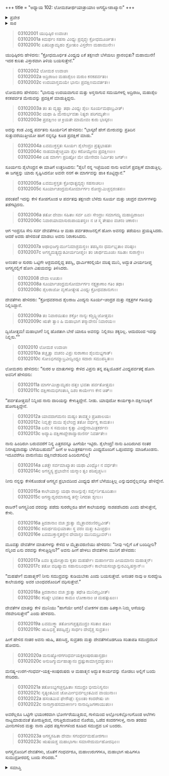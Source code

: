 +++
title = "ಅಧ್ಯಾಯ 102: ಲೋಮಶತೀರ್ಥಯಾತ್ರಾಯಾಂ ಅಗಸ್ತ್ಯೋಪಾಖ್ಯಾನಃ"
+++

<details><summary>ಪ್ರವೇಶ</summary>


।।   ಓಂ ಓಂ ನಮೋ ನಾರಾಯಣಾಯ।।   ಶ್ರೀ ವೇದವ್ಯಾಸಾಯ ನಮಃ ।।

ಶ್ರೀ ಕೃಷ್ಣದ್ವೈಪಾಯನ ವೇದವ್ಯಾಸ ವಿರಚಿತ  

**ಶ್ರೀ ಮಹಾಭಾರತ**

**ಆರಣ್ಯಕ ಪರ್ವ**

**ತೀರ್ಥಯಾತ್ರಾ ಪರ್ವ**

**ಅಧ್ಯಾಯ 102**

</details>


<details><summary>ಸಾರ</summary>

ಅಗಸ್ತ್ಯನು ವಿಂಧ್ಯ ಪರ್ವತವನ್ನು ಬೆಳೆಯದಂತೆ ತಡೆದುದು (1-14). ದೇವತೆಗಳ ಬೇಡಿಕೆಯಂತೆ ಸಮುದ್ರವನ್ನು ಕುಡಿಯಲು ಅಗಸ್ತ್ಯನು ಸಮುದ್ರದ ಬಳಿ ಬಂದುದು (15-23).

</details>


> 03102001 ಯುಧಿಷ್ಠಿರ ಉವಾಚ।  
03102001a ಕಿಮರ್ಥಂ ಸಹಸಾ ವಿಂಧ್ಯಃ ಪ್ರವೃದ್ಧಃ ಕ್ರೋಧಮೂರ್ಚಿತಃ।  
03102001c ಏತದಿಚ್ಚಾಮ್ಯಹಂ ಶ್ರೋತುಂ ವಿಸ್ತರೇಣ ಮಹಾಮುನೇ।।

ಯುಧಿಷ್ಠಿರನು ಹೇಳಿದನು: “ಕ್ರೋಧಮೂರ್ಛಿತ ವಿಂಧ್ಯವು ಏಕೆ ತಕ್ಷಣವೇ ಬೆಳೆಯಲು ಪ್ರಾರಂಭಿತು? ಮಹಾಮುನೇ! ಇದರ ಕುರಿತು ವಿಸ್ತಾರವಾಗಿ ತಿಳಿಯ ಬಯಸುತ್ತೇನೆ.”

> 03102002 ಲೋಮಶ ಉವಾಚ।  
03102002a ಅದ್ರಿರಾಜಂ ಮಹಾಶೈಲಂ ಮರುಂ ಕನಕಪರ್ವತಂ।  
03102002c ಉದಯಾಸ್ತಮಯೇ ಭಾನುಃ ಪ್ರದಕ್ಷಿಣಮವರ್ತತ।।

ಲೋಮಶನು ಹೇಳಿದನು: “ಭಾನುವು ಉದಯವಾಗುವ ಮತ್ತು ಅಸ್ತನಾಗುವ ಸಮಯಗಳಲ್ಲಿ ಅದ್ರಿರಾಜ, ಮಹಾಶೈಲ ಕನಕಪರ್ವತ ಮೇರುವನ್ನು ಪ್ರದಕ್ಷಿಣೆ ಮಾಡುತ್ತಿದ್ದನು.

> 03102003a ತಂ ತು ದೃಷ್ಟ್ವಾ ತಥಾ ವಿಂಧ್ಯಃ ಶೈಲಃ ಸೂರ್ಯಮಥಾಬ್ರವೀತ್।   
03102003c ಯಥಾ ಹಿ ಮೇರುರ್ಭವತಾ ನಿತ್ಯಶಃ ಪರಿಗಮ್ಯತೇ।।  
03102003e ಪ್ರದಕ್ಷಿಣಂ ಚ ಕ್ರಿಯತೇ ಮಾಮೇವಂ ಕುರು ಭಾಸ್ಕರ।।

ಅದನ್ನು ಕಂಡ ವಿಂಧ್ಯ ಪರ್ವತನು ಸೂರ್ಯನಿಗೆ ಹೇಳಿದನು: “ಭಾಸ್ಕರ! ಹೇಗೆ ಮೇರುವನ್ನು ಪ್ರತಿದಿನ ಸುತ್ತುವರೆಯುತ್ತೀಯೋ ಹಾಗೆ ನನ್ನನ್ನೂ ಕೂಡ ಪ್ರದಕ್ಷಿಣೆ ಮಾಡು.”

> 03102004a ಏವಮುಕ್ತಸ್ತತಃ ಸೂರ್ಯಃ ಶೈಲೇಂದ್ರಂ ಪ್ರತ್ಯಭಾಷತ।   
03102004c ನಾಹಮಾತ್ಮೇಚ್ಚಯಾ ಶೈಲ ಕರೋಮ್ಯೇನಂ ಪ್ರದಕ್ಷಿಣಂ।।  
03102004e ಏಷ ಮಾರ್ಗಃ ಪ್ರದಿಷ್ಟೋ ಮೇ ಯೇನೇದಂ ನಿರ್ಮಿತಂ ಜಗತ್।।

ಸೂರ್ಯನು ಶೈಲೇಂದ್ರನ ಈ ಮಾತಿಗೆ ಉತ್ತರಿಸಿದನು: “ಶೈಲ! ನನ್ನ ಇಚ್ಛೆಯಿಂದ ನಾನು ಅವನಿಗೆ ಪ್ರದಕ್ಷಿಣೆ ಮಾಡುತ್ತಿಲ್ಲ. ಈ ಜಗತ್ತನ್ನು ಯಾರು ಸೃಷ್ಟಿಸಿದನೋ ಅವನೇ ನನಗೆ ಈ ಮಾರ್ಗವನ್ನು ಹಾಕಿ ಕೊಟ್ಟಿದ್ದಾನೆ.”

> 03102005a ಏವಮುಕ್ತಸ್ತತಃ ಕ್ರೋಧಾತ್ಪ್ರವೃದ್ಧಃ ಸಹಸಾಚಲಃ।  
03102005c ಸೂರ್ಯಾಚಂದ್ರಮಸೋರ್ಮಾರ್ಗಂ ರೋದ್ಧುಮಿಚ್ಚನ್ಪರಂತಪ।।

ಪರಂತಪ! ಇದನ್ನು ಕೇಳಿ ಕೋಪಗೊಂಡ ಆ ಪರ್ವತವು ತಕ್ಷಣವೇ ಬೆಳೆದು ಸೂರ್ಯ ಮತ್ತು ಚಂದ್ರರ ಮಾರ್ಗಗಳನ್ನು ತಡೆಗಟ್ಟಿದನು.

> 03102006a ತತೋ ದೇವಾಃ ಸಹಿತಾಃ ಸರ್ವ ಏವ।
	ಸೇಂದ್ರಾಃ ಸಮಾಗಮ್ಯ ಮಹಾದ್ರಿರಾಜಂ।  
> 03102006c ನಿವಾರಯಾಮಾಸುರುಪಾಯತಸ್ತಂ।
	ನ ಚ ಸ್ಮ ತೇಷಾಂ ವಚನಂ ಚಕಾರ।।  

ಆಗ ಇಂದ್ರನೂ ಸೇರಿ ಸರ್ವ ದೇವತೆಗಳೂ ಆ ಮಹಾ ಪರ್ವತರಾಜನಲ್ಲಿಗೆ ಹೋಗಿ ಅವನನ್ನು ತಡೆಯಲು ಪ್ರಯತ್ನಿಸಿದರು. ಆದರೆ ಅವರು ಹೇಳಿದಂತೆ ಮಾಡಲು ಅವನು ನಿರಾಕರಿಸಿದನು.

> 03102007a ಅಥಾಭಿಜಗ್ಮುರ್ಮುನಿಮಾಶ್ರಮಸ್ಥಂ।
	ತಪಸ್ವಿನಂ ಧರ್ಮಭೃತಾಂ ವರಿಷ್ಠಂ।  
> 03102007c ಅಗಸ್ತ್ಯಮತ್ಯದ್ಭುತವೀರ್ಯದೀಪ್ತಂ।
	ತಂ ಚಾರ್ಥಮೂಚುಃ ಸಹಿತಾಃ ಸುರಾಸ್ತೇ।।  

ಅನಂತರ ಆ ಸುರರು ಒಟ್ಟಿಗೇ ಆಶ್ರಮದಲ್ಲಿದ್ದ ತಪಸ್ವಿ, ಧಾರ್ಮಿಕರಲ್ಲಿಯೇ ವರಿಷ್ಠ ಮುನಿ, ಅದ್ಭುತ ವೀರ್ಯದೀಪ್ತ ಅಗಸ್ತ್ಯನಲ್ಲಿಗೆ ಹೋಗಿ ವಿಷಯವನ್ನು ತಿಳಿಸಿದರು.

> 03102008 ದೇವಾ ಊಚುಃ।  
03102008a ಸೂರ್ಯಾಚಂದ್ರಮಸೋರ್ಮಾರ್ಗಂ ನಕ್ಷತ್ರಾಣಾಂ ಗತಿಂ ತಥಾ।  
03102008c ಶೈಲರಾಜೋ ವೃಣೋತ್ಯೇಷ ವಿಂಧ್ಯಃ ಕ್ರೋಧವಶಾನುಗಃ।।

ದೇವತೆಗಳು ಹೇಳಿದರು: “ಕ್ರೋಧವಶನಾದ ಶೈಲರಾಜ ವಿಂದ್ಯನು ಸೂರ್ಯ-ಚಂದ್ರರ ಮತ್ತು ನಕ್ಷತ್ರಗಳ ಗತಿಯನ್ನು ನಿಲ್ಲಿಸಿದ್ದಾನೆ.

> 03102009a ತಂ ನಿವಾರಯಿತುಂ ಶಕ್ತೋ ನಾನ್ಯಃ ಕಶ್ಚಿದ್ದ್ವಿಜೋತ್ತಮ।  
03102009c ಋತೇ ತ್ವಾಂ ಹಿ ಮಹಾಭಾಗ ತಸ್ಮಾದೇನಂ ನಿವಾರಯ।।

ದ್ವಿಜೋತ್ತಮ! ಮಹಾಭಾಗ! ನಿನ್ನ ಹೊರತಾಗಿ ಬೇರೆ ಯಾರೂ ಅವನನ್ನು ನಿಲ್ಲಿಸಲು ಶಕ್ಯರಿಲ್ಲ. ಆದುದರಿಂದ ಇದನ್ನು ನಿಲ್ಲಿಸು.””

> 03102010 ಲೋಮಶ ಉವಾಚ।  
03102010a ತಚ್ಛೃತ್ವಾ ವಚನಂ ವಿಪ್ರಃ ಸುರಾಣಾಂ ಶೈಲಮಭ್ಯಗಾತ್।  
03102010c ಸೋಽಭಿಗಮ್ಯಾಬ್ರವೀದ್ವಿಂಧ್ಯಂ ಸದಾರಃ ಸಮುಪಸ್ಥಿತಃ।।

ಲೋಮಶನು ಹೇಳಿದನು: “ಸುರರ ಆ ಮಾತುಗಳನ್ನು ಕೇಳಿದ ವಿಪ್ರನು ತನ್ನ ಪತ್ನಿಯೊಡನೆ ವಿಂಧ್ಯಪರ್ವತಕ್ಕೆ ಹೋಗಿ ಅವನಿಗೆ ಹೇಳಿದನು:

> 03102011a ಮಾರ್ಗಮಿಚ್ಚಾಮ್ಯಹಂ ದತ್ತಂ ಭವತಾ ಪರ್ವತೋತ್ತಮ।  
03102011c ದಕ್ಷಿಣಾಮಭಿಗಂತಾಸ್ಮಿ ದಿಶಂ ಕಾರ್ಯೇಣ ಕೇನ ಚಿತ್।।

“ಪರ್ವತೋತ್ತಮ! ನಿನ್ನಿಂದ ನಾನು ದಾರಿಯನ್ನು ಕೇಳುತ್ತಿದ್ದೇನೆ. ನೀಡು. ಯಾವುದೋ ಕಾರ್ಯಕ್ಕಾಗಿ ದಕ್ಷಿಣದಿಕ್ಕಿಗೆ ಹೋಗುತ್ತಿದ್ದೇನೆ.

> 03102012a ಯಾವದಾಗಮನಂ ಮಹ್ಯಂ ತಾವತ್ತ್ವಂ ಪ್ರತಿಪಾಲಯ।  
03102012c ನಿವೃತ್ತೇ ಮಯಿ ಶೈಲೇಂದ್ರ ತತೋ ವರ್ಧಸ್ವ ಕಾಮತಃ।।  
03102013a ಏವಂ ಸ ಸಮಯಂ ಕೃತ್ವಾ ವಿಂಧ್ಯೇನಾಮಿತ್ರಕರ್ಶನ।  
03102013c ಅದ್ಯಾಪಿ ದಕ್ಷಿಣಾದ್ದೇಶಾದ್ವಾರುಣಿರ್ನ ನಿವರ್ತತೇ।।

ನಾನು ಹಿಂದಿರುಗಿ ಬರುವವರೆಗೆ ನಿನ್ನ ಎತ್ತರವನ್ನೂ ಹೀಗೆಯೇ ಇಟ್ಟಿರು. ಶೈಲೇಂದ್ರ! ನಾನು ಹಿಂದಿರುಗಿದ ನಂತರ ನಿನಗಿಷ್ಟವಾದಷ್ಟು ಬೆಳೆಯಬಹುದು!” ಹೀಗೆ ಆ ಅಮಿತ್ರಕರ್ಷಣನು ವಿಂಧ್ಯದೊಂದಿಗೆ ಒಪ್ಪಂದವನ್ನು ಮಾಡಿಕೊಂಡನು. ಇದೂವರೆಗೂ ವಾರುಣಿಯು ದಕ್ಷಿಣದೇಶದಿಂದ ಹಿಂದಿರುಗಲಿಲ್ಲ!

> 03102014a ಏತತ್ತೇ ಸರ್ವಮಾಖ್ಯಾತಂ ಯಥಾ ವಿಂಧ್ಯೋ ನ ವರ್ಧತೇ।  
03102014c ಅಗಸ್ತ್ಯಸ್ಯ ಪ್ರಭಾವೇನ ಯನ್ಮಾಂ ತ್ವಂ ಪರಿಪೃಚ್ಚಸಿ।।

ನೀನು ನನ್ನನ್ನು ಕೇಳಿಕೊಂಡಂತೆ ಅಗಸ್ತ್ಯನ ಪ್ರಭಾವದಿಂದ ವಿಂಧ್ಯವು ಹೇಗೆ ಬೆಳೆಯುತ್ತಿಲ್ಲ ಎನ್ನುವುದನ್ನೆಲ್ಲವನ್ನೂ ಹೇಳಿದ್ದೇನೆ.

> 03102015a ಕಾಲೇಯಾಸ್ತು ಯಥಾ ರಾಜನ್ಸುರೈಃ ಸರ್ವೈರ್ನಿಷೂದಿತಾಃ।  
03102015c ಅಗಸ್ತ್ಯಾದ್ವರಮಾಸಾದ್ಯ ತನ್ಮೇ ನಿಗದತಃ ಶೃಣು।।

ರಾಜನ್! ಅಗಸ್ತ್ಯನಿಂದ ವರವನ್ನು ಪಡೆದು ಸುರರೆಲ್ಲರೂ ಹೇಗೆ ಕಾಲೇಯರನ್ನು ನಾಶಪಡೆಸಿದರು ಎಂದು ಹೇಳುತ್ತೇನೆ, ಕೇಳು.

> 03102016a ತ್ರಿದಶಾನಾಂ ವಚಃ ಶ್ರುತ್ವಾ ಮೈತ್ರಾವರುಣಿರಬ್ರವೀತ್।  
03102016c ಕಿಮರ್ಥಮಭಿಯಾತಾಃ ಸ್ಥ ವರಂ ಮತ್ತಃ ಕಿಮಿಚ್ಚಥ।।  
03102016e ಏವಮುಕ್ತಾಸ್ತತಸ್ತೇನ ದೇವಾಸ್ತಂ ಮುನಿಮಬ್ರುವನ್।।

ಮೂವತ್ತು ದೇವತೆಗಳ ಮಾತುಗಳನ್ನು ಕೇಳಿದ ಆ ಮೈತ್ರಾವರುಣಿಯು ಹೇಳಿದನು: “ನೀವು ಇಲ್ಲಿಗೆ ಏಕೆ ಬಂದಿದ್ದೀರಿ? ನನ್ನಿಂದ ಏನು ವರವನ್ನು ಕೇಳುತ್ತಿದ್ದೀರಿ?” ಅವನು ಹೀಗೆ ಹೇಳಲು ದೇವತೆಗಳು ಮುನಿಗೆ ಹೇಳಿದರು:

> 03102017a ಏವಂ ತ್ವಯೇಚ್ಚಾಮ ಕೃತಂ ಮಹರ್ಷೇ।
	ಮಹಾರ್ಣವಂ ಪೀಯಮಾನಂ ಮಹಾತ್ಮನ್।   
> 03102017c ತತೋ ವಧಿಷ್ಯಾಮ ಸಹಾನುಬಂಧಾನ್।
	ಕಾಲೇಯಸಂಜ್ಞಾನ್ಸುರವಿದ್ವಿಷಸ್ತಾನ್।।  

“ಮಹರ್ಷೇ! ಮಹಾತ್ಮನ್! ನೀನು ಸಮುದ್ರವನ್ನು ಕುಡಿಯಬೇಕು ಎಂದು ಬಯಸುತ್ತೇವೆ. ಅನಂತರ ನಾವು ಆ ಸುರದ್ವೇಷಿ ಕಾಲೇಯರನ್ನು ಅವರ ಬಾಂಧವರೊಂದಿಗೆ ವಧಿಸುತ್ತೇವೆ.”

> 03102018a ತ್ರಿದಶಾನಾಂ ವಚಃ ಶ್ರುತ್ವಾ ತಥೇತಿ ಮುನಿರಬ್ರವೀತ್।  
03102018c ಕರಿಷ್ಯೇ ಭವತಾಂ ಕಾಮಂ ಲೋಕಾನಾಂ ಚ ಮಹತ್ಸುಖಂ।।

ದೇವತೆಗಳ ಮಾತನ್ನು ಕೇಳಿ ಮುನಿಯು “ಹಾಗೆಯೇ ಆಗಲಿ! ಲೋಕಗಳ ಮಹಾ ಹಿತಕ್ಕಾಗಿ ನಿಮ್ಮ ಆಸೆಯನ್ನು ನೆರವೇರಿಸುತ್ತೇನೆ” ಎಂದು ಹೇಳಿದನು.

> 03102019a ಏವಮುಕ್ತ್ವಾ ತತೋಽಗಚ್ಚತ್ಸಮುದ್ರಂ ಸರಿತಾಂ ಪತಿಂ।  
03102019c ಋಷಿಭಿಶ್ಚ ತಪಹ್ಸಿದ್ಧೈಃ ಸಾರ್ಧಂ ದೇವೈಶ್ಚ ಸುವ್ರತಃ।।

ಹೀಗೆ ಹೇಳಿದ ನಂತರ ಅವನು ಋಷಿ, ತಪಃಸಿದ್ಧ, ಸುವ್ರತರು ಮತ್ತು ದೇವತೆಗಳೊಡಗೂಡಿ ಸರಿತಾಪತಿ ಸಮುದ್ರದಬಳಿ ಹೋದನು.

> 03102020a ಮನುಷ್ಯೋರಗಗಂಧರ್ವಯಕ್ಷಕಿಂಪುರುಷಾಸ್ತಥಾ।   
03102020c ಅನುಜಗ್ಮುರ್ಮಹಾತ್ಮಾನಂ ದ್ರಷ್ಟುಕಾಮಾಸ್ತದದ್ಭುತಂ।।

ಮನಷ್ಯ-ಉರಗ-ಗಂಧರ್ವ-ಯಕ್ಷ-ಕಿಂಪುರುಷರು ಆ ಮಹಾತ್ಮನ ಅದ್ಭುತ ಕಾರ್ಯವನ್ನು ನೋಡಲು ಅಲ್ಲಿಗೆ ಬಂದು ಸೇರಿದರು.

> 03102021a ತತೋಽಭ್ಯಗಚ್ಚನ್ಸಹಿತಾಃ ಸಮುದ್ರಂ ಭೀಮನಿಸ್ವನಂ।  
03102021c ನೃತ್ಯಂತಮಿವ ಚೋರ್ಮೀಭಿರ್ವಲ್ಗಂತಮಿವ ವಾಯುನಾ।।   
03102022a ಹಸಂತಮಿವ ಫೇನೌಘೈಃ ಸ್ಖಲಂತಂ ಕಂದರೇಷು ಚ।  
03102022c ನಾನಾಗ್ರಾಹಸಮಾಕೀರ್ಣಂ ನಾನಾದ್ವಿಜಗಣಾಯುತಂ।।

ಅವರೆಲ್ಲರೂ ಒಟ್ಟಿಗೇ ಭಯಂಕರವಾಗಿ ಭೋರ್ಗರೆಯುತ್ತಿರುವ, ಗಾಳಿಯಿಂದ ಅಲ್ಲೋಲಕಲ್ಲೋಲಗೊಂಡ ಅಲೆಗಳು ನಾಟ್ಯಮಾಡುವಂತೆ ತೋರುತ್ತಿರುವ, ನಗುತ್ತಿರುವಂತಿರುವ ನೊರೆಯ, ಒಡೆದ ಕಂದರಗಳುಳ್ಳ, ನಾನಾ ತರಹದ ಮೀನುಗಳಿಂದ ಮತ್ತು ನಾನಾ ವಿಧದ ಪಕ್ಷಿಗಣಗಳಿಂದ ಕೂಡಿದ ಸಮುದ್ರದ ಬಳಿ ಬಂದರು.

> 03102023a ಅಗಸ್ತ್ಯಸಹಿತಾ ದೇವಾಃ ಸಗಂಧರ್ವಮಹೋರಗಾಃ।  
03102023c ಋಷಯಶ್ಚ ಮಹಾಭಾಗಾಃ ಸಮಾಸೇದುರ್ಮಹೋದಧಿಂ।।

ಅಗಸ್ತ್ಯನೊಂದಿಗೆ ದೇವತೆಗಳು, ಜೊತೆಗೆ ಗಂಧರ್ವರೂ, ಮಹಾ‌ಉರುಗಗಳೂ, ಮಹಾಭಾಗ ಋಷಿಗಳೂ ಸುಮುದ್ರತೀರದಲ್ಲಿ ಬಂದು ಸೇರಿದರು.”

<details><summary>ಸಮಾಪ್ತಿ</summary>

ಇತಿ ಶ್ರೀ ಮಹಾಭಾರತೇ ಆರಣ್ಯಕಪರ್ವಣಿ ತೀರ್ಥಯಾತ್ರಾಪರ್ವಣಿ ಲೋಮಶತೀರ್ಥಯಾತ್ರಾಯಾಂ ಅಗಸ್ತ್ಯೋಪಾಖ್ಯಾನೇ ದ್ವಾಧಿಕಶತತಮೋಽಧ್ಯಾಯಃ।  
ಇದು ಮಹಾಭಾರತದ ಆರಣ್ಯಕಪರ್ವದಲ್ಲಿ ತೀರ್ಥಯಾತ್ರಾಪರ್ವದಲ್ಲಿ ಲೋಮಶತೀರ್ಥಯಾತ್ರೆಯಲ್ಲಿ ಅಗಸ್ತ್ಯೋಪಾಖ್ಯಾನದಲ್ಲಿ ನೂರಾಎರಡನೆಯ ಅಧ್ಯಾಯವು.



</details>
